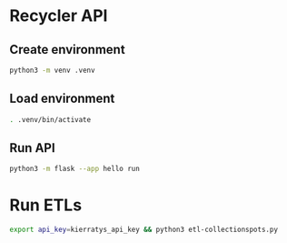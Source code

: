 # Recycler API

## Create environment

```bash
python3 -m venv .venv
```

## Load environment

```bash
. .venv/bin/activate
```

## Run API

```bash
python3 -m flask --app hello run
```

# Run ETLs

```bash
export api_key=kierratys_api_key && python3 etl-collectionspots.py
```

